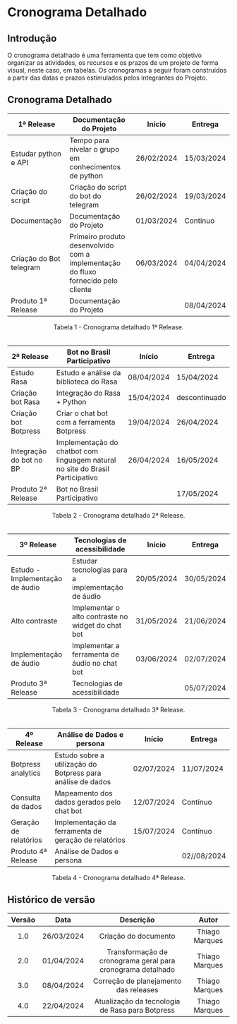 # Cronograma Detalhado

## Introdução

O cronograma detalhado é uma ferramenta que tem como objetivo organizar as atividades, os recursos e os prazos de um projeto de forma visual, neste caso, em tabelas. Os cronogramas a seguir foram construídos a partir das datas e prazos estimulados pelos integrantes do Projeto.</p>

## Cronograma Detalhado

| 1ª Release               | Documentação do Projeto                                       | Início      | Entrega      |
|--------------------------|---------------------------------------------------------------|-------------|--------------|
| Estudar python e API     | Tempo para nivelar o grupo em conhecimentos de python         | 26/02/2024  | 15/03/2024   |
| Criação do script        | Criação do script do bot do telegram                          | 26/02/2024  | 19/03/2024   |
| Documentação             | Documentação do Projeto                                       | 01/03/2024  | Continuo     |
| Criação do Bot telegram  | Primeiro produto desenvolvido com a implementação do fluxo fornecido pelo cliente | 06/03/2024  | 04/04/2024   |
| Produto 1ª Release       | Documentação do Projeto                                       |             | 08/04/2024   |

<figcaption align="center">Tabela 1 - Cronograma detalhado 1ª Release.</figcaption>  
<br/>

| 2ª Release               | Bot no Brasil Participativo                                   | Início      | Entrega      |
|--------------------------|---------------------------------------------------------------|-------------|--------------|
| Estudo Rasa              | Estudo e análise da biblioteca do Rasa                        | 08/04/2024  |  15/04/2024  |
| Criação bot Rasa         | Integração do Rasa + Python                                   | 15/04/2024  |descontinuado |
| Criação bot Botpress     | Criar o chat bot com a ferramenta Botpress                    | 19/04/2024  |  26/04/2024  |
| Integração do bot no BP  | Implementação do chatbot com linguagem natural no site do Brasil Participativo| 26/04/2024 | 16/05/2024 |
| Produto 2ª Release       | Bot no Brasil Participativo                                   |             | 17/05/2024   |

<figcaption align="center">Tabela 2 - Cronograma detalhado 2ª Release.</figcaption>
<br/>

| 3º Release               | Tecnologias de acessibilidade                                 | Início      | Entrega      |
|--------------------------|---------------------------------------------------------------|-------------|--------------|
| Estudo - Implementação de áudio   | Estudar tecnologias para a implementação de áudio    | 20/05/2024  |  30/05/2024  |
| Alto contraste           | Implementar o alto contraste no widget do chat bot            | 31/05/2024  |  21/06/2024  |
| Implementação de áudio   | Implementar a ferramenta de áudio no chat bot                 | 03/06/2024  |  02/07/2024  |
| Produto 3ª Release       | Tecnologias de acessibilidade                                 |             |  05/07/2024  |

<figcaption align="center">Tabela 3 - Cronograma detalhado 3ª Release.</figcaption>
<br/>

| 4º Release               | Análise de Dados e persona                                    | Início      | Entrega      |
|--------------------------|---------------------------------------------------------------|-------------|--------------|
| Botpress analytics       | Estudo sobre a utilização do Botpress para análise de dados   | 02/07/2024  |  11/07/2024  |
| Consulta de dados        | Mapeamento dos dados gerados pelo chat bot                    | 12/07/2024  |   Contínuo   |
| Geração de relatórios    | Implementação da ferramenta de geração de relatórios          | 15/07/2024  |   Contínuo   |
| Produto 4ª Release       | Análise de Dados e persona                                    |             | 02//08/2024  |

<figcaption align="center">Tabela 4 - Cronograma detalhado 4ª Release.</figcaption>


## Histórico de versão

| Versão |    Data    |                       Descrição                             |      Autor       |
| :----: | :--------: | :---------------------------------------------------------: | :--------------: |
|  1.0   | 26/03/2024 |           Criação do documento                              |  Thiago Marques  |
|  2.0   | 01/04/2024 |Transformação de cronograma geral para cronograma detalhado  |  Thiago Marques  |
|  3.0   | 08/04/2024 |         Correção de planejamento das releases               |  Thiago Marques  |
|  4.0   | 22/04/2024 |      Atualização da tecnologia de Rasa para Botpress        |  Thiago Marques  |